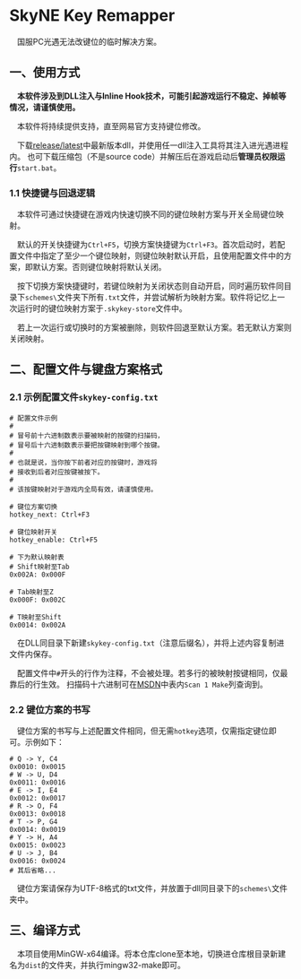 # SkyNE Key Remapper
&emsp;国服PC光遇无法改键位的临时解决方案。

## 一、使用方式
&emsp;**本软件涉及到DLL注入与Inline Hook技术，可能引起游戏运行不稳定、掉帧等情况，请谨慎使用。**

&emsp;本软件将持续提供支持，直至网易官方支持键位修改。

&emsp;下载[release/latest](https://github.com/HTMonkeyG/SkyNEKeyRemapper/releases/latest)中最新版本dll，并使用任一dll注入工具将其注入进光遇进程内。
也可下载压缩包（不是source code）并解压后在游戏启动后**管理员权限运行**``start.bat``。

### 1.1 快捷键与回退逻辑
&emsp;本软件可通过快捷键在游戏内快速切换不同的键位映射方案与开关全局键位映射。

&emsp;默认的开关快捷键为`Ctrl+F5`，切换方案快捷键为`Ctrl+F3`。首次启动时，若配置文件中指定了至少一个键位映射，则键位映射默认开启，且使用配置文件中的方案，即默认方案。否则键位映射将默认关闭。

&emsp;按下切换方案快捷键时，若键位映射为关闭状态则自动开启，同时遍历软件同目录下`schemes\`文件夹下所有`.txt`文件，并尝试解析为映射方案。软件将记忆上一次运行时的键位映射方案于`.skykey-store`文件中。

&emsp;若上一次运行或切换时的方案被删除，则软件回退至默认方案。若无默认方案则关闭映射。

## 二、配置文件与键盘方案格式
### 2.1 示例配置文件`skykey-config.txt`
```
# 配置文件示例
#
# 冒号前十六进制数表示要被映射的按键的扫描码，
# 冒号后十六进制数表示要把按键映射到哪个按键。
#
# 也就是说，当你按下前者对应的按键时，游戏将
# 接收到后者对应按键被按下。
#
# 该按键映射对于游戏内全局有效，请谨慎使用。

# 键位方案切换
hotkey_next: Ctrl+F3

# 键位映射开关
hotkey_enable: Ctrl+F5

# 下为默认映射表
# Shift映射至Tab
0x002A: 0x000F

# Tab映射至Z
0x000F: 0x002C

# T映射至Shift
0x0014: 0x002A

```
&emsp;在DLL同目录下新建``skykey-config.txt``（注意后缀名），并将上述内容复制进文件内保存。

&emsp;配置文件中``#``开头的行作为注释，不会被处理。若多行的被映射按键相同，仅最靠后的行生效。
扫描码十六进制可在[MSDN](https://learn.microsoft.com/zh-cn/windows/win32/inputdev/about-keyboard-input#scan-codes)中表内``Scan 1 Make``列查询到。

### 2.2 键位方案的书写
&emsp;键位方案的书写与上述配置文件相同，但无需`hotkey`选项，仅需指定键位即可。示例如下：
```
# Q -> Y, C4
0x0010: 0x0015
# W -> U, D4
0x0011: 0x0016
# E -> I, E4
0x0012: 0x0017
# R -> O, F4
0x0013: 0x0018
# T -> P, G4
0x0014: 0x0019
# Y -> H, A4
0x0015: 0x0023
# U -> J, B4
0x0016: 0x0024
# 其后省略...
```
&emsp;键位方案请保存为UTF-8格式的txt文件，并放置于dll同目录下的`schemes\`文件夹中。
## 三、编译方式
&emsp;本项目使用MinGW-x64编译。将本仓库clone至本地，切换进仓库根目录新建名为``dist``的文件夹，并执行mingw32-make即可。
